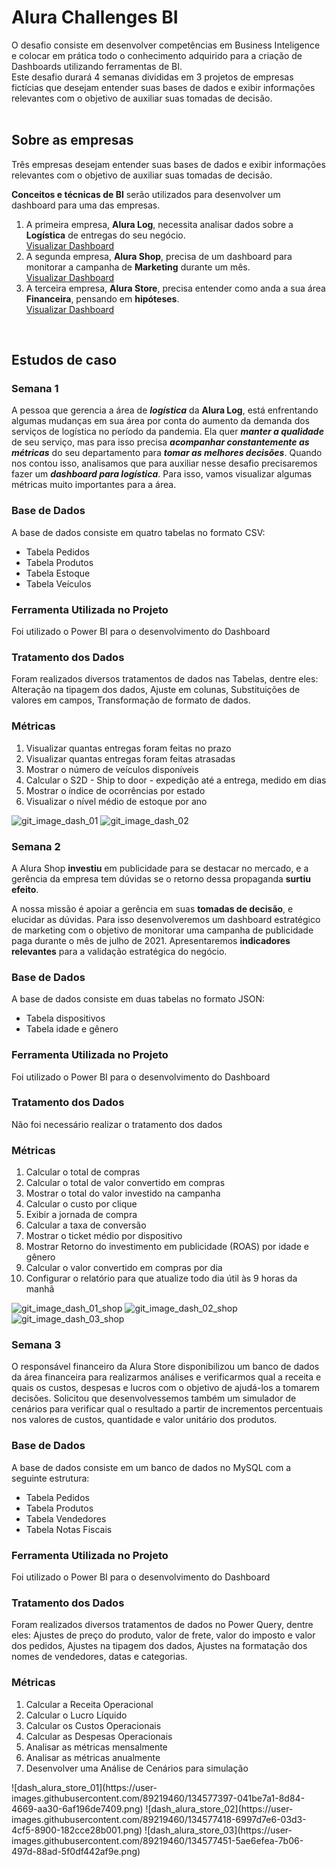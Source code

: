 <h1 align="left"> Alura Challenges BI </h1>
<div align="left"> O desafio consiste em desenvolver competências em Business Inteligence e colocar em prática todo o conhecimento adquirido para a criação de Dashboards utilizando ferramentas de BI. <br>
Este desafio durará 4 semanas divididas em 3 projetos de empresas fictícias que desejam entender suas bases de dados e exibir informações relevantes com o objetivo de auxiliar suas tomadas de decisão.</div>
<br>
<h2> Sobre as empresas </h2>
  <p> Três empresas desejam entender suas bases de dados e exibir informações relevantes com o objetivo de auxiliar suas tomadas de decisão. </p>

  <p> <b>Conceitos e técnicas de BI</b> serão utilizados para desenvolver um dashboard para uma das empresas. </p>
  <p>
    <ol>
      <li> A primeira empresa, <b>Alura Log</b>, necessita analisar dados sobre a <b>Logística</b> de entregas do seu negócio. </li> <a href="https://app.powerbi.com/view?r=eyJrIjoiZDE5ZDkzZjItYTEzOS00OTUwLTg0MGItNjdlOTdiYjg5NDNmIiwidCI6IjRmYmUwOTk5LTcxNTQtNDVjOC1hYWJhLTQ3NzBiYTZjM2RmMSJ9&pageName=ReportSection" target="_blank"> Visualizar Dashboard </a> 
      <li> A segunda empresa, <b>Alura Shop</b>, precisa de um dashboard para monitorar a campanha de <b>Marketing</b> durante um mês. </li><a href="https://app.powerbi.com/view?r=eyJrIjoiNDcyZTI4MTEtOGM0Yi00MmM2LTg5NDgtYzQ2YmRiMWEyZmY3IiwidCI6IjRmYmUwOTk5LTcxNTQtNDVjOC1hYWJhLTQ3NzBiYTZjM2RmMSJ9&pageName=ReportSection3acb1640c63bbe22ab3c" target="_blank"> Visualizar Dashboard </a> 
      <li> A terceira empresa, <b>Alura Store</b>, precisa entender como anda a sua área <b>Financeira</b>, pensando em <b>hipóteses</b>. </li><a href="https://app.powerbi.com/view?r=eyJrIjoiZDk5Mzg4ODMtMTM5Ny00NzE1LTkwMTAtZDkyZjEzODkwZTVmIiwidCI6IjRmYmUwOTk5LTcxNTQtNDVjOC1hYWJhLTQ3NzBiYTZjM2RmMSJ9"> Visualizar Dashboard</a>
    </ol>
  </p>
<br>
<h2> Estudos de caso </h2>

  <h3> Semana 1 </h3>
  <p> A pessoa que gerencia a área de <i><b>logística</b></i> da <b>Alura Log</b>, está enfrentando algumas mudanças em sua área por conta do aumento da demanda dos serviços de logística no período da pandemia. Ela quer <i><b>manter a qualidade</b></i> de seu serviço, mas para isso precisa <i><b>acompanhar constantemente as métricas</b></i> do seu departamento para <i><b>tomar as melhores decisões</b></i>. Quando nos contou isso, analisamos que para auxiliar nesse desafio precisaremos fazer um <i><b>dashboard para logística</b></i>. Para isso, vamos visualizar algumas métricas muito importantes para a área. </p>

<h3>Base de Dados</h3>
<p>A base de dados consiste em quatro tabelas no formato CSV:</p>

<ul>
<li>Tabela Pedidos
<li>Tabela Produtos
<li>Tabela Estoque
<li>Tabela Veículos  
</ul>

<h3>Ferramenta Utilizada no Projeto</h3>
<p>Foi utilizado o Power BI para o desenvolvimento do Dashboard</p>


<h3>Tratamento dos Dados</h3>
<p>Foram realizados diversos tratamentos de dados nas Tabelas, dentre eles: Alteração na tipagem dos dados, Ajuste em colunas, Substituições de valores em campos, Transformação de formato de dados.</p>

<h3>Métricas</h3>



<p>
     <ol>
      <li> Visualizar quantas entregas foram feitas no prazo </li>
      <li> Visualizar quantas entregas foram feitas atrasadas </li>
      <li> Mostrar o número de veículos disponíveis</li>
      <li> Calcular o S2D - Ship to door - expedição até a entrega, medido em dias</li>
         <li> Mostrar o índice de ocorrências por estado</li>
         <li> Visualizar o nível médio de estoque por ano</li>      
    </ol>
 </p>
 
![git_image_dash_01](https://user-images.githubusercontent.com/89219460/133655983-0fadfed3-124a-4737-9609-61ec80bc9178.png)
![git_image_dash_02](https://user-images.githubusercontent.com/89219460/133656464-061ed459-d2eb-4d4b-8187-3e7701e001f1.png)

  <h3> Semana 2</h3>
  <p> A Alura Shop <b>investiu</b> em publicidade para se destacar no mercado, e a gerência da empresa tem dúvidas se o retorno dessa propaganda <b>surtiu efeito</b>.

  A nossa missão é apoiar a gerência em suas <b>tomadas de decisão</b>, e elucidar as dúvidas. Para isso desenvolveremos um dashboard estratégico de marketing com o objetivo de monitorar uma campanha de publicidade paga durante o mês de julho de 2021. Apresentaremos <b>indicadores relevantes</b> para a validação estratégica do negócio.
</p>
<h3>Base de Dados</h3>
<p>A base de dados consiste em duas tabelas no formato JSON:</p>

<ul>
<li>Tabela dispositivos
<li>Tabela idade e gênero
</ul>

<h3>Ferramenta Utilizada no Projeto</h3>
<p>Foi utilizado o Power BI para o desenvolvimento do Dashboard</p>


<h3>Tratamento dos Dados</h3>
<p>Não foi necessário realizar o tratamento dos dados</p>

<h3>Métricas</h3>


<p>
     <ol>
      <li> Calcular o total de compras </li>
      <li> Calcular o total de valor convertido em compras </li>
      <li> Mostrar o total do valor investido na campanha</li>
      <li> Calcular o custo por clique</li>
      <li> Exibir a jornada de compra</li>
      <li> Calcular a taxa de conversão</li>
      <li> Mostrar o ticket médio por dispositivo</li>
      <li> Mostrar Retorno do investimento em publicidade (ROAS) por idade e gênero</li>
      <li> Calcular o valor convertido em compras por dia</li>
      <li> Configurar o relatório para que atualize todo dia útil às 9 horas da manhã</li>
    </ol>
 </p>



![git_image_dash_01_shop](https://user-images.githubusercontent.com/89219460/133665220-c426f463-d4f8-4b1b-867c-68feabc5a4c2.png)
![git_image_dash_02_shop](https://user-images.githubusercontent.com/89219460/133665326-d883a05c-274e-4a6d-a705-1561525edc6e.png)
![git_image_dash_03_shop](https://user-images.githubusercontent.com/89219460/133665386-bb219574-f959-457f-a193-119f23237917.png)

<h3> Semana 3</h3>
  <p> O responsável financeiro da Alura Store disponibilizou um banco de dados da área financeira para realizarmos análises e verificarmos qual a receita e quais os custos, despesas e lucros com o objetivo de ajudá-los a tomarem decisões. Solicitou que desenvolvessemos também um simulador de cenários para verificar qual o resultado a partir de incrementos percentuais nos valores de custos, quantidade e valor unitário dos produtos.
</p>
<h3>Base de Dados</h3>
<p>A base de dados consiste em um banco de dados no MySQL com a seguinte estrutura:</p>

<ul>
<li>Tabela Pedidos
<li>Tabela Produtos
<li>Tabela Vendedores
<li>Tabela Notas Fiscais
</ul>

<h3>Ferramenta Utilizada no Projeto</h3>
<p>Foi utilizado o Power BI para o desenvolvimento do Dashboard</p>


<h3>Tratamento dos Dados</h3>
<p>Foram realizados diversos tratamentos de dados no Power Query, dentre eles: Ajustes de preço do produto, valor de frete, valor do imposto e valor dos pedidos, Ajustes na tipagem dos dados, Ajustes na formatação dos nomes de vendedores, datas e categorias. </p>

<h3>Métricas</h3>


<p>
     <ol>
      <li> Calcular a Receita Operacional </li>
      <li> Calcular o Lucro Líquido </li>
      <li> Calcular os Custos Operacionais</li>
      <li> Calcular as Despesas Operacionais</li>
      <li> Analisar as métricas mensalmente</li>
      <li> Analisar as métricas anualmente</li>
      <li> Desenvolver uma Análise de Cenários para simulação</li>
     </ol>
 </p>
 ![dash_alura_store_01](https://user-images.githubusercontent.com/89219460/134577397-041be7a1-8d84-4669-aa30-6af196de7409.png)
![dash_alura_store_02](https://user-images.githubusercontent.com/89219460/134577418-6997d7e6-03d3-4cf5-8900-182cce28b001.png)
![dash_alura_store_03](https://user-images.githubusercontent.com/89219460/134577451-5ae6efea-7b06-497d-88ad-5f0df442af9e.png)

 
